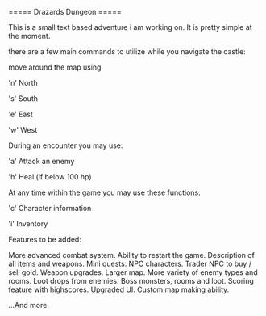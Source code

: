=====  Drazards Dungeon  =====

This is a small text based adventure i am working on. It is pretty simple at the moment.

there are a few main commands to utilize while you navigate the castle:



move around the map using

'n' North

's' South

'e' East

'w' West



During an encounter you may use:

'a' Attack an enemy

'h' Heal (if below 100 hp)



At any time within the game you may use these functions:

'c' Character information

'i' Inventory



Features to be added:

More advanced combat system.
Ability to restart the game.
Description of all items and weapons.
Mini quests.
NPC characters.
Trader NPC to buy / sell gold.
Weapon upgrades.
Larger map.
More variety of enemy types and rooms.
Loot drops from enemies.
Boss monsters, rooms and loot.
Scoring feature with highscores.
Upgraded UI.
Custom map making ability.

...And more.
